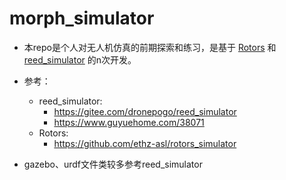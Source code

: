 # morph_simulator

- 本repo是个人对无人机仿真的前期探索和练习，是基于 [Rotors](https://github.com/ethz-asl/rotors_simulator) 和 [reed_simulator](https://gitee.com/dronepogo/reed_simulator) 的n次开发。
- 参考：
    - reed_simulator:
        - https://gitee.com/dronepogo/reed_simulator
        - https://www.guyuehome.com/38071
    - Rotors:
        - https://github.com/ethz-asl/rotors_simulator

- gazebo、urdf文件类较多参考reed_simulator